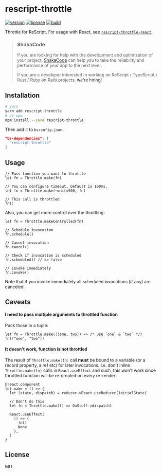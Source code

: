 # rescript-throttle

[![version](https://img.shields.io/npm/v/rescript-throttle.svg?style=flat-square)](https://www.npmjs.com/package/rescript-throttle)
[![license](https://img.shields.io/npm/l/rescript-throttle.svg?style=flat-square)](https://www.npmjs.com/package/rescript-throttle)
[![build](https://github.com/shakacode/rescript-throttle/actions/workflows/ci.yml/badge.svg)](https://github.com/shakacode/rescript-throttle/actions/workflows/ci.yml)

Throttle for ReScript. For usage with React, see [`rescript-throttle-react`](https://www.npmjs.com/package/rescript-throttle-react).

> ### ShakaCode
> If you are looking for help with the development and optimization of your project, [ShakaCode](https://www.shakacode.com) can help you to take the reliability and performance of your app to the next level.
>
> If you are a developer interested in working on ReScript / TypeScript / Rust / Ruby on Rails projects, [we're hiring](https://www.shakacode.com/career/)!

## Installation

```sh
# yarn
yarn add rescript-throttle
# or npm
npm install --save rescript-throttle
```

Then add it to `bsconfig.json`:

```json
"bs-dependencies": [
  "rescript-throttle"
]
```

## Usage

```rescript
// Pass function you want to throttle
let fn = Throttle.make(fn)

// You can configure timeout. Default is 100ms.
let fn = Throttle.make(~wait=500, fn)

// This call is throttled
fn()
```

Also, you can get more control over the throttling:

```rescript
let fn = Throttle.makeControlled(fn)

// Schedule invocation
fn.schedule()

// Cancel invocation
fn.cancel()

// Check if invocation is scheduled
fn.scheduled() // => false

// Invoke immediately
fn.invoke()
```

Note that if you invoke immediately all scheduled invocations (if any) are canceled.

## Caveats
#### I need to pass multiple arguments to throttled function
Pack those in a tuple:

```rescript
let fn = Throttle.make(((one, two)) => /* use `one` & `two` */)
fn(("one", "two"))
```

#### It doesn't work, function is not throttled
The result of `Throttle.make(fn)` call **must** be bound to a variable (or a record property, a ref etc) for later invocations. I.e. don't inline `Throttle.make(fn)` calls in `React.useEffect` and such, this won't work since throttled function will be re-created on every re-render:

```rescript
@react.component
let make = () => {
  let (state, dispatch) = reducer->React.useReducer(initialState)

  // Don't do this
  let fn = Throttle.make(() => DoStuff->dispatch)

  React.useEffect(
    () => {
      fn()
      None
    },
  )
}
```

## License

MIT.
